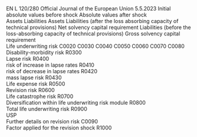 EN  L 120/280 Official Journal of the European Union 5.5.2023
 Initial absolute values 
before shock  Absolute values after shock  
Assets  Liabilities  Assets  Liabilities (after the 
loss absorbing 
capacity of technical 
provisions)  Net solvency capital 
requirement  Liabilities 
(before the 
loss-absorbing 
capacity of 
technical 
provisions)  Gross 
solvency 
capital 
requirement  
Life underwriting risk  C0020  C0030  C0040  C0050  C0060  C0070  C0080  
Disability-morbidity risk  R0300  
Lapse risk  R0400  
risk of increase in lapse rates  R0410  
risk of decrease in lapse rates  R0420  
mass lapse risk  R0430  
Life expense risk  R0500  
Revision risk  R0600  
Life catastrophe risk  R0700  
Diversification within life underwriting risk module  R0800  
Total life underwriting risk  R0900  
USP  
Further details on revision risk  C0090  
Factor applied for the revision shock  R1000